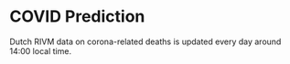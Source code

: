 COVID Prediction
================

Dutch RIVM data on corona-related deaths is updated every day around 14:00 local time.